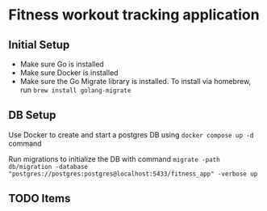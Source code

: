 # Fitness workout tracking application

## Initial Setup
- Make sure Go is installed
- Make sure Docker is installed
- Make sure the Go Migrate library is installed. To install via homebrew, run `brew install golang-migrate`

## DB Setup
Use Docker to create and start a postgres DB using `docker compose up -d` command

Run migrations to initialize the DB with command `migrate -path db/migration -database "postgres://postgres:postgres@localhost:5433/fitness_app" -verbose up`

TODO Items
- 